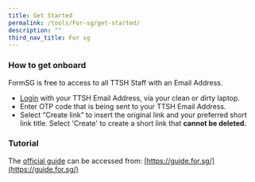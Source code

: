 ```yaml
---
title: Get Started
permalink: /tools/For-sg/get-started/
description: ""
third_nav_title: For sg
---
```

### **How to get onboard**

FormSG is free to access to all TTSH Staff with an Email Address.

*   [Login](https://form.gov.sg/login) with your TTSH Email Address, via your clean or dirty laptop.
*   Enter OTP code that is being sent to your TTSH Email Address.
*   Select “Create link” to insert the original link and your preferred short link title. Select 'Create' to create a short link that **cannot be deleted.**

### **Tutorial**

The [official guide](https://guide.for.sg/) can be accessed from: [https://guide.for.sg/](https://guide.for.sg/)